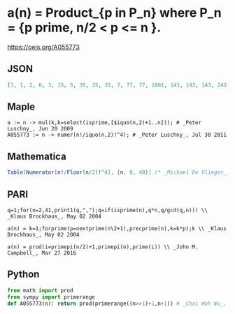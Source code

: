 # a\(n\) \= Product\_\{p in P\_n\} where P\_n \= \{p prime, n/2 < p <\= n \}\.
https://oeis.org/A055773
## JSON
```JSON
[1, 1, 2, 6, 3, 15, 5, 35, 35, 35, 7, 77, 77, 1001, 143, 143, 143, 2431, 2431, 46189, 46189, 46189, 4199, 96577, 96577, 96577, 7429, 7429, 7429, 215441, 215441, 6678671, 6678671, 6678671, 392863, 392863, 392863, 14535931, 765049, 765049, 765049]
```
## Maple
```Maple
a := n -> mul(k,k=select(isprime,[$iquo(n,2)+1..n])); # _Peter Luschny_, Jun 20 2009
A055773 := n -> numer(n!/iquo(n,2)!^4); # _Peter Luschny_, Jul 30 2011
```
## Mathematica
```Mathematica
Table[Numerator[n!/Floor[n/2]!^4], {n, 0, 40}] (* _Michael De Vlieger_, Mar 27 2016 *)
```
## PARI
```PARI
q=1;for(n=2,41,print1(q,",");q=if(isprime(n),q*n,q/gcd(q,n))) \\ _Klaus Brockhaus_, May 02 2004
```
```PARI
a(n) = k=1;forprime(p=nextprime(n\2+1),precprime(n),k=k*p);k \\ _Klaus Brockhaus_, May 02 2004
```
```PARI
a(n) = prod(i=primepi(n/2)+1,primepi(n),prime(i)) \\ _John M. Campbell_, Mar 27 2016
```
## Python
```Python
from math import prod
from sympy import primerange
def A055773(n): return prod(primerange((n>>1)+1,n+1)) # _Chai Wah Wu_, Apr 13 2024
```
